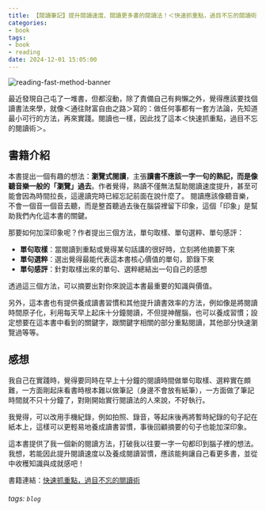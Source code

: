 ```yaml
---
title: 【閱讀筆記】提升閱讀速度、閱讀更多書的閱讀法！＜快速抓重點，過目不忘的閱讀術＞ 心得
categories:
- book
tags: 
- book
- reading
date: 2024-12-01 15:05:00
---
```


![reading-fast-method-banner](https://i.imgur.com/bNKHf9a.jpg)

最近發現自己屯了一堆書，但都沒動，除了責備自己有夠懶之外，覺得應該要找個讀書法來學，就像＜通往財富自由之路＞寫的：做任何事都有一套方法論，先知道最小可行的方法，再來實踐。閱讀也一樣，因此找了這本＜快速抓重點，過目不忘的閱讀術＞。

## 書籍介紹
本書提出一個有趣的想法：**瀏覽式閱讀**，主張**讀書不應該一字一句的熟記，而是像聽音樂一般的「瀏覽」過去**。作者覺得，熟讀不僅無法幫助閱讀速度提升，甚至可能會因為時間拉長，這邊讀完時已經忘記前面在說什麼了。
閱讀應該像聽音樂，不會一個音一個音去聽，而是整首聽過去後在腦袋裡留下印象，這個「印象」是幫助我們內化這本書的關鍵。

那要如何加深印象呢？作者提出三個方法，單句取樣、單句選粹、單句感評：
- **單句取樣**：當閱讀到重點或覺得某句話講的很好時，立刻將他摘要下來
- **單句選粹**：選出覺得最能代表這本書核心價值的單句，節錄下來
- **單句感評**：針對取樣出來的單句、選粹總結出一句自己的感想

透過這三個方法，可以摘要出對你來說這本書最重要的知識與價值。

另外，這本書也有提供養成讀書習慣和其他提升讀書效率的方法，例如像是將閱讀時間原子化，利用每天早上起床十分鐘閱讀，不但提神醒腦，也可以養成習慣；設定想要在這本書中看到的關鍵字，跟關鍵字相關的部分重點閱讀，其他部分快速瀏覽過等等。

## 感想
我自己在實踐時，覺得要同時在早上十分鐘的閱讀時間做單句取樣、選粹實在頗難，一方面剛起床看書時根本難以做筆記（身邊不會放有紙筆），一方面做了筆記時間就不只十分鐘了，對剛開始實行閱讀法的人來說，不好執行。

我覺得，可以改用手機紀錄，例如拍照、錄音，等起床後再將暫時紀錄的句子記在紙本上，這樣可以更輕易地養成讀書習慣，事後回顧摘要的句子也能加深印象。

這本書提供了我一個新的閱讀方法，打破我以往要一字一句都印到腦子裡的想法。我想，若能因此提升閱讀速度以及養成閱讀習慣，應該能夠讓自己看更多書，並從中收穫知識與成就感吧！


書籍連結：[快速抓重點，過目不忘的閱讀術](https://www.books.com.tw/products/0010766367)

###### tags: `blog` 